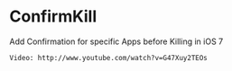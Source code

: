 ConfirmKill
===========

Add Confirmation for specific Apps before Killing in iOS 7

```
Video: http://www.youtube.com/watch?v=G47Xuy2TEOs
```
